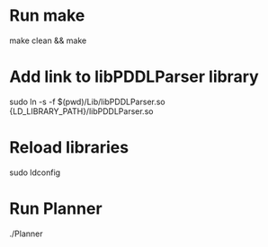 # Run make
make clean && make

# Add link to libPDDLParser library
sudo ln -s -f $(pwd)/Lib/libPDDLParser.so {LD_LIBRARY_PATH}/libPDDLParser.so

# Reload libraries
sudo ldconfig

# Run Planner
./Planner
